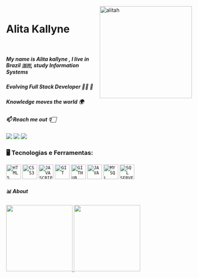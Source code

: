 
<a href="https://ibb.co/0F0BV72"><img align="right" width="250px" style="margin-top:-20px" src="https://i.ibb.co/0F0BV72/alitah.png" alt="alitah" border="0"></a>

<div dsplay="inline-block">
 
 <h1 align="left">Alita Kallyne</h1>
</div>
</br>

##### My name is Alita kallyne , I live in Brazil 🇧🇷, study Information Systems

##### Evolving Full Stack Developer 👩‍💻 🚀

##### Knowledge moves the world 🌍




##### 📫 Reach me out 👇🏻

<div>
<a href="https://www.instagram.com/alitakallyne/" target="_blank"><img src="https://img.shields.io/badge/-Instagram-%23E4405F?style=for-the-badge&logo=instagram&logoColor=white" target="_blank"></a>
<a href = "mailto:alytakallyne@gmail.com"><img src="https://img.shields.io/badge/Gmail-D14836?style=for-the-badge&logo=gmail&logoColor=white" target="_blank"></a>
<a href="https://www.linkedin.com/in/alita-kallyne-2511b8197/" target="_blank"><img src="https://img.shields.io/badge/-LinkedIn-%230077B5?style=for-the-badge&logo=linkedin&logoColor=white" target="_blank"></a>   
</div> 



### 🖥️ Tecnologias e Ferramentas: 
<code><img width="40px" src="https://cdn.jsdelivr.net/gh/devicons/devicon/icons/html5/html5-original-wordmark.svg" title = "HTML5"/></code>
<code><img width="40px" src="https://cdn.jsdelivr.net/gh/devicons/devicon/icons/css3/css3-original-wordmark.svg" title = "CSS3"/></code>
<code><img width="40px" src="https://cdn.jsdelivr.net/gh/devicons/devicon/icons/javascript/javascript-original.svg" title = "JAVASCRIPT"/></code>
<code><img width="40px" src="https://cdn.jsdelivr.net/gh/devicons/devicon/icons/git/git-original.svg" title = "GIT"/></code>
<code><img width="40px" src="https://cdn.jsdelivr.net/gh/devicons/devicon/icons/github/github-original.svg" title = "GITHUB"/></code>
<code><img width="40px" src="https://cdn.jsdelivr.net/gh/devicons/devicon/icons/java/java-original.svg" title = "JAVA"/></code>
<code><img width="40px" src="https://cdn.jsdelivr.net/gh/devicons/devicon/icons/mysql/mysql-original.svg" title = "MYSQL"/></code>
<code><img width="40px" src="https://cdn.jsdelivr.net/gh/devicons/devicon/icons/microsoftsqlserver/microsoftsqlserver-plain-wordmark.svg" title = "SQL SERVER"/></code>
          
##### 📊 About 
<div>
<a href="https://github.com/alitakallyne">
<img height="180em" src="https://github-readme-stats.vercel.app/api?username=alitakallyne&show_icons=true&theme=dracula&include_all_commits=true&count_private=true"/>
<img height="180em" src="https://github-readme-stats.vercel.app/api/top-langs/?username=alitakallyne&layout=compact&langs_count=7&theme=dracula"/>
</div>



